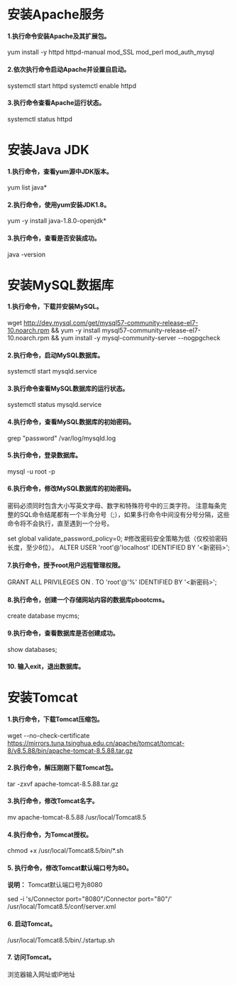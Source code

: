 # 安装Apache服务

#### 1.执行命令安装Apache及其扩展包。

yum install -y httpd httpd-manual mod_SSL mod_perl mod_auth_mysql

#### 2.依次执行命令启动Apache并设置自启动。

systemctl start httpd
systemctl enable httpd

#### 3.执行命令查看Apache运行状态。

systemctl status httpd



# 安装Java JDK

#### 1.执行命令，查看yum源中JDK版本。

yum list java*

#### 2.执行命令，使用yum安装JDK1.8。

yum -y install java-1.8.0-openjdk*

#### 3.执行命令，查看是否安装成功。

java -version



# 安装MySQL数据库

#### 1.执行命令，下载并安装MySQL。

wget http://dev.mysql.com/get/mysql57-community-release-el7-10.noarch.rpm &&
yum -y install mysql57-community-release-el7-10.noarch.rpm &&
yum install -y mysql-community-server --nogpgcheck

#### 2.执行命令，启动MySQL数据库。

systemctl start mysqld.service

#### 3.执行命令查看MySQL数据库的运行状态。

systemctl status mysqld.service

#### 4.执行命令，查看MySQL数据库的初始密码。

grep "password" /var/log/mysqld.log

#### 5.执行命令，登录数据库。

mysql -u root -p

#### 6.执行命令，修改MySQL数据库的初始密码。

密码必须同时包含大小写英文字母、数字和特殊符号中的三类字符。
注意每条完整的SQL命令结尾都有一个半角分号（;），如果多行命令中间没有分号分隔，这些命令将不会执行，直至遇到一个分号。

set global validate_password_policy=0;  #修改密码安全策略为低（仅校验密码长度，至少8位）。
ALTER USER 'root'@'localhost' IDENTIFIED BY '<新密码>';

#### 7.执行命令，授予root用户远程管理权限。

GRANT ALL PRIVILEGES ON *.* TO 'root'@'%' IDENTIFIED BY '<新密码>';

#### 8.执行命令，创建一个存储网站内容的数据库pbootcms。

create database mycms; 

#### 9.执行命令，查看数据库是否创建成功。

show databases;

#### 10. 输入exit，退出数据库。



# 安装Tomcat

#### 1.执行命令，下载Tomcat压缩包。

wget --no-check-certificate https://mirrors.tuna.tsinghua.edu.cn/apache/tomcat/tomcat-8/v8.5.88/bin/apache-tomcat-8.5.88.tar.gz

#### 2.执行命令，解压刚刚下载Tomcat包。

tar -zxvf apache-tomcat-8.5.88.tar.gz

#### 3.执行命令，修改Tomcat名字。

mv apache-tomcat-8.5.88  /usr/local/Tomcat8.5

#### 4.执行命令，为Tomcat授权。

chmod +x /usr/local/Tomcat8.5/bin/*.sh

#### 5. 执行命令，修改Tomcat默认端口号为80。

**说明：** Tomcat默认端口号为8080

sed -i 's/Connector port="8080"/Connector port="80"/' /usr/local/Tomcat8.5/conf/server.xml

#### 6. 启动Tomcat。

/usr/local/Tomcat8.5/bin/./startup.sh

#### 7. 访问Tomcat。

浏览器输入网址或IP地址